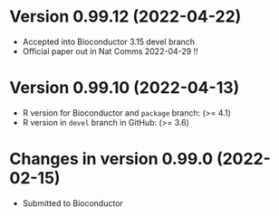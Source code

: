 # Version 0.99.12 (2022-04-22)

+ Accepted into Bioconductor 3.15 devel branch
+ Official paper out in Nat Comms 2022-04-29 !!

# Version 0.99.10 (2022-04-13)

+ R version for Bioconductor and `package` branch: (>= 4.1)
+ R version in `devel` branch in GitHub: (>= 3.6)

# Changes in version 0.99.0 (2022-02-15)

+ Submitted to Bioconductor
